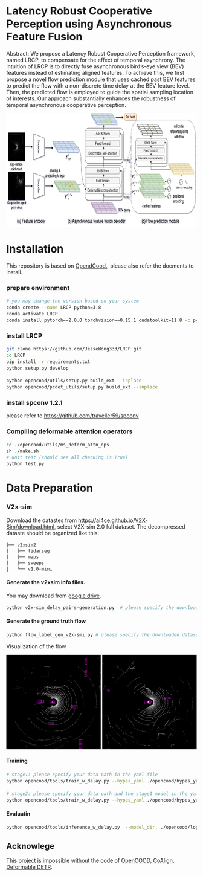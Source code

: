 # Latency Robust Cooperative Perception using Asynchronous Feature Fusion

Abstract: We propose a Latency Robust Cooperative Perception framework, named LRCP, to compensate for the effect of temporal asynchrony. The intuition of LRCP is to directly fuse asynchronous bird’s-eye view (BEV) features instead of estimating aligned features. To achieve this, we first propose a novel flow prediction module that uses cached past BEV features to predict the flow with a non-discrete time delay at the BEV feature level. Then, the predicted flow is employed to guide the spatial sampling location of interests. Our approach substantially enhances the robustness of temporal asynchronous cooperative perception.

<div align="left">
	<img src="images/overview.png" alt="Visualization of the flow" height="300">
</div>

# Installation
This repository is based on [OpendCood.](https://opencood.readthedocs.io/en/latest/md_files/installation.html), please also refer the docments to install.
### prepare environment
```bash
# you may change the version based on your system
conda create --name LRCP python=3.8
conda activate LRCP
conda install pytorch==2.0.0 torchvision==0.15.1 cudatoolkit=11.8 -c pytorch -c conda-forge
```

### install LRCP

```bash
git clone https://github.com/JesseWong333/LRCP.git
cd LRCP
pip install -r requirements.txt
python setup.py develop

python opencood/utils/setup.py build_ext --inplace 
python opencood/pcdet_utils/setup.py build_ext --inplace 
```
### install spconv 1.2.1
please refer to https://github.com/traveller59/spconv


### Compiling deformable attention operators
```bash
cd ./opencood/utils/ms_deform_attn_ops
sh ./make.sh
# unit test (should see all checking is True)
python test.py
```

# Data Preparation
### V2x-sim
Download the datastes from https://ai4ce.github.io/V2X-Sim/download.html, select V2X-sim 2.0 full dataset.
The decompressed dataste should be organized like this:
```
├── v2xsim2
│   ├── lidarseg
│   ├── maps
│   ├── sweeps
│   └── v1.0-mini
```

#### Generate the v2xsim info files. 
You may download from [google drive](https://drive.google.com/file/d/1m5sODNYfoa1C2IMUR2QJvFanPV3fDVeb/view?usp=sharing).
``` bash
python v2x-sim_delay_pairs-generation.py  # please specify the downloaded dataset path
```

#### Generate the ground truth flow
``` bash
python flow_label_gen_v2x-smi.py # please specify the downloaded dataset path
```
Visualization of the flow
<div align="left">
	<img src="images/ego_1_index_1_flow.gif" alt="Visualization of the flow" width="250" height="250">
    <img src="images/ego_2_index_2_flow.gif" alt="Visualization of the flow" width="250" height="250">
</div>

#### Training

``` bash
# stage1: please specify your data path in the yaml file
python opencood/tools/train_w_delay.py --hypes_yaml ./opencood/hypes_yaml/v2xsim/pointpillar_deformable_attn_stage1.yaml

# stage2: please specify your data path and the stage1 model in the yaml file
python opencood/tools/train_w_delay.py --hypes_yaml ./opencood/hypes_yaml/v2xsim/pointpillar_deformable_attn_stage2.yaml
```

#### Evaluatin
``` bash
python opencood/tools/inference_w_delay.py  --model_dir, ./opencood/logs/your_log_path, --fusion_method, intermediate
```


## Acknowlege

This project is impossible without the code of [OpenCOOD](https://github.com/DerrickXuNu/OpenCOOD), [CoAlign](https://github.com/yifanlu0227/CoAlign), [Deformable DETR](https://github.com/fundamentalvision/Deformable-DETR).


